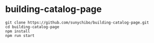 # building-catalog-page
```
git clone https://github.com/sunychibo/building-catalog-page.git
cd building-catalog-page
npm install
npm run start
```
